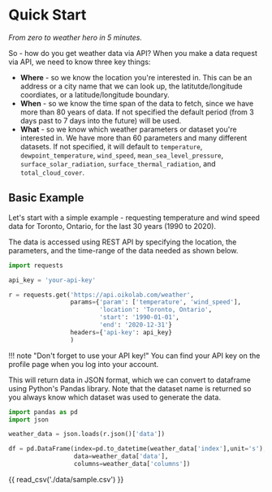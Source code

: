 # Quick Start

*From zero to weather hero in 5 minutes.*

So - how do you get weather data via API? When you make a data request via API, we need to know three key things:

* **Where** - so we know the location you're interested in. This can be an address or a city name that we can look up, the latitutde/longitude coordiates, or a latitude/longitude boundary. 
* **When** - so we know the time span of the data to fetch, since we have more than 80 years of data. If not specified the default period (from 3 days past to 7 days into the future) will be used.
* **What** - so we know which weather parameters or dataset you're interested in. We have more than 60 parameters and many different datasets. If not specified, it will default to `temperature`, `dewpoint_temperature`, `wind_speed`, `mean_sea_level_pressure`, `surface_solar_radiation`, `surface_thermal_radiation`, and `total_cloud_cover`.

## Basic Example 
Let's start with a simple example - requesting temperature and wind speed data for Toronto, Ontario, for the last 30 years (1990 to 2020). 

The data is accessed using REST API by specifying the location, the parameters, and the time-range of the data needed as shown below.


```py linenums="1"
import requests

api_key = 'your-api-key'

r = requests.get('https://api.oikolab.com/weather',
                 params={'param': ['temperature', 'wind_speed'],
                         'location': 'Toronto, Ontario',
                         'start': '1990-01-01',
                         'end': '2020-12-31'}
                 headers={'api-key': api_key}
                 )
```
!!! note "Don't forget to use your API key!"
    You can find your API key on the profile page when you log into your account.

This will return data in JSON format, which we can convert to dataframe using Python's Pandas library. Note that the dataset name is returned so you always know which dataset was used to generate the data.

```py linenums="1"
import pandas as pd
import json

weather_data = json.loads(r.json()['data'])

df = pd.DataFrame(index=pd.to_datetime(weather_data['index'],unit='s'),
                  data=weather_data['data'],
                  columns=weather_data['columns'])
```

{{ read_csv('./data/sample.csv') }}
